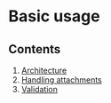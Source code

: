 # Basic usage

## Contents

1. [Architecture](architecture.md)
2. [Handling attachments](handling-attachments.md)
3. [Validation](validation.md)
